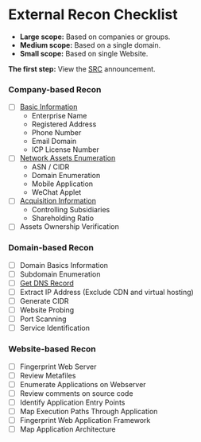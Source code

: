 # External Recon Checklist

* **Large scope:** Based on companies or groups.
* **Medium scope:** Based on a single domain.
* **Small scope:** Based on single Website.

**The first step:** View the [SRC](src-navigation.md) announcement.

### Company-based Recon

* [ ] [Basic Information](../external-recon/company-based-recon/#basic-information)
  * Enterprise Name
  * Registered Address
  * Phone Number
  * Email Domain
  * ICP License Number
* [ ] [Network Assets Enumeration](../external-recon/company-based-recon/network-assets-enumeration.md)
  * ASN / CIDR
  * Domain Enumeration
  * Mobile Application
  * WeChat Applet
* [ ] [Acquisition Information](../external-recon/company-based-recon/#acquisition-information)
  * Controlling Subsidiaries
  * Shareholding Ratio
* [ ] Assets Ownership Verification

### Domain-based Recon

* [ ] Domain Basics Information
* [ ] Subdomain Enumeration
* [ ] [Get DNS Record](../external-recon/domain-based-recon/#get-dns-record)
* [ ] Extract IP Address (Exclude CDN and virtual hosting)
* [ ] Generate CIDR
* [ ] Website Probing
* [ ] Port Scanning
* [ ] Service Identification

### Website-based Recon

* [ ] Fingerprint Web Server
* [ ] Review Metafiles
* [ ] Enumerate Applications on Webserver
* [ ] Review comments on source code
* [ ] Identify Application Entry Points
* [ ] Map Execution Paths Through Application
* [ ] Fingerprint Web Application Framework
* [ ] Map Application Architecture
